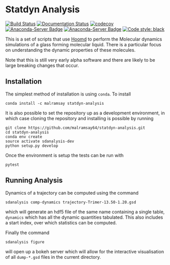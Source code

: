 Statdyn Analysis
================

[![Build Status](https://travis-ci.org/malramsay64/statdyn-analysis.svg?branch=master)](https://travis-ci.org/malramsay64/statdyn-analysis)
[![Documentation Status](https://readthedocs.org/projects/statdyn-analysis/badge/?version=latest)](https://statdyn-analysis.readthedocs.io/en/latest/?badge=latest)
[![codecov](https://codecov.io/gh/malramsay64/statdyn-analysis/branch/master/graph/badge.svg)](https://codecov.io/gh/malramsay64/statdyn-analysis)
[![Anaconda-Server Badge](https://anaconda.org/malramsay/sdanalysis/badges/installer/conda.svg)](https://conda.anaconda.org/malramsay)
[![Anaconda-Server Badge](https://anaconda.org/malramsay/sdanalysis/badges/version.svg)](https://anaconda.org/malramsay/sdanalysis)
[![Code style: black](https://img.shields.io/badge/code%20style-black-000000.svg)](https://github.com/python/black)

This is a set of scripts that use
[Hoomd](https://bitbucket.org/glotzer/hoomd-blue) to perform the Molecular
dynamics simulations of a glass forming molecular liquid. There is a particular
focus on understanding the dynamic properties of these molecules.

Note that this is still very early alpha software and there are likely to be
large breaking changes that occur.

Installation
------------

The simplest method of installation is using `conda`. To install

    conda install -c malramsay statdyn-analysis

It is also possible to set the repository up as a development environment,
in which case cloning the repository and installing is possible by running

    git clone https://github.com/malramsay64/statdyn-analysis.git
    cd statdyn-analysis
    conda env create
    source activate sdanalysis-dev
    python setup.py develop

Once the environment is setup the tests can be run with

    pytest

Running Analysis
-------------------

Dynamics of a trajectory can be computed using the command

    sdanalysis comp-dynamics trajectory-Trimer-13.50-1.20.gsd

which will generate an hdf5 file of the same name containing a single table,
`dynamics` which has all the dynamic quantities tabulated. This also includes
a start index, over which statistics can be computed.

Finally the command

    sdanalysis figure

will open up a bokeh server which will allow for the interactive visualisation
of all `dump-*.gsd` files in the current directory.

